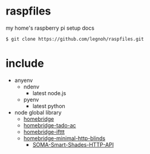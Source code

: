 # raspfiles

my home's raspberry pi setup docs

```sh
$ git clone https://github.com/legnoh/raspfiles.git
```

# include
- anyenv
  - ndenv
    - latest node.js
  - pyenv
    - latest python
- node global library
  - [homebridge](https://github.com/nfarina/homebridge)
  - [homebridge-tado-ac](https://github.com/nitaybz/homebridge-tado-ac#readme)
  - [homebridge-ifttt](https://github.com/ilcato/homebridge-ifttt)
  - [homebridge-minimal-http-blinds](https://github.com/paolotremadio/homebridge-minimal-http-blinds)
    - [SOMA-Smart-Shades-HTTP-API](https://github.com/paolotremadio/SOMA-Smart-Shades-HTTP-API)
